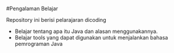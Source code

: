 #Pengalaman Belajar

Repository ini berisi pelarajaran dicoding
* Belajar tentang apa itu Java dan alasan menggunakannya.
* Belajar tools yang dapat digunakan untuk menjalankan bahasa pemrograman Java
